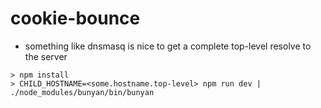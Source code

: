 # cookie-bounce

* something like dnsmasq is nice to get a complete top-level resolve to the server

```shell
> npm install
> CHILD_HOSTNAME=<some.hostname.top-level> npm run dev | ./node_modules/bunyan/bin/bunyan
```
